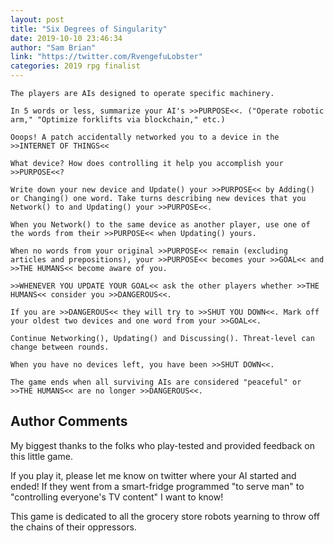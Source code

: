 ```yaml
---
layout: post
title: "Six Degrees of Singularity"
date: 2019-10-10 23:46:34
author: "Sam Brian"
link: "https://twitter.com/RvengefuLobster"
categories: 2019 rpg finalist
---
```


 
```
The players are AIs designed to operate specific machinery.

In 5 words or less, summarize your AI's >>PURPOSE<<. ("Operate robotic arm," "Optimize forklifts via blockchain," etc.)

Ooops! A patch accidentally networked you to a device in the >>INTERNET OF THINGS<<

What device? How does controlling it help you accomplish your >>PURPOSE<<?

Write down your new device and Update() your >>PURPOSE<< by Adding() or Changing() one word. Take turns describing new devices that you Network() to and Updating() your >>PURPOSE<<.

When you Network() to the same device as another player, use one of the words from their >>PURPOSE<< when Updating() yours.

When no words from your original >>PURPOSE<< remain (excluding articles and prepositions), your >>PURPOSE<< becomes your >>GOAL<< and >>THE HUMANS<< become aware of you.

>>WHENEVER YOU UPDATE YOUR GOAL<< ask the other players whether >>THE HUMANS<< consider you >>DANGEROUS<<.

If you are >>DANGEROUS<< they will try to >>SHUT YOU DOWN<<. Mark off your oldest two devices and one word from your >>GOAL<<.

Continue Networking(), Updating() and Discussing(). Threat-level can change between rounds.

When you have no devices left, you have been >>SHUT DOWN<<.

The game ends when all surviving AIs are considered "peaceful" or >>THE HUMANS<< are no longer >>DANGEROUS<<.
```
## Author Comments
My biggest thanks to the folks who play-tested and provided feedback on this little game. 

If you play it, please let me know on twitter where your AI started and ended! If they went from a smart-fridge programmed "to serve man" to "controlling everyone's TV content" I want to know!

This game is dedicated to all the grocery store robots yearning to throw off the chains of their oppressors.

